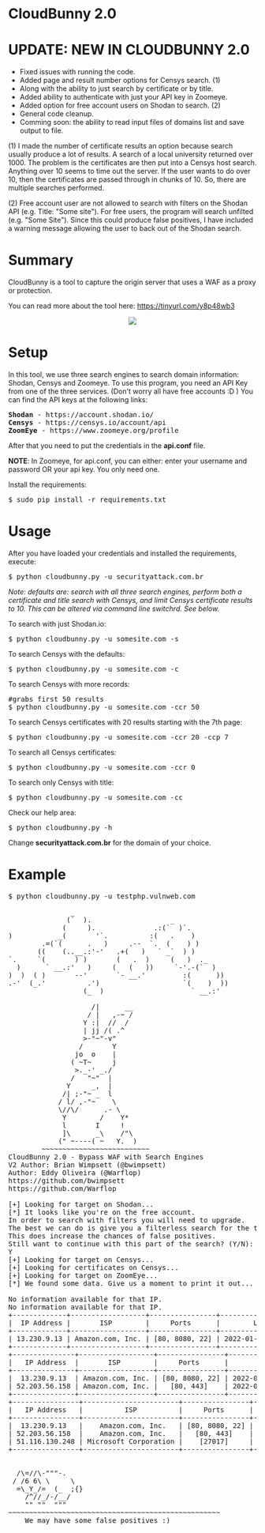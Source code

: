 # CloudBunny 2.0

# UPDATE: NEW IN CLOUDBUNNY 2.0

* Fixed issues with running the code.
* Added page and result number options for Censys search. (1)
* Along with the ability to just search by certificate or by title. 
* Added ability to authenticate with just your API key in Zoomeye.
* Added option for free account users on Shodan to search. (2)
* General code cleanup.
* Comming soon: the ability to read input files of domains list and save output to file.

(1) I made the number of certificate results an option because search usually produce a lot of
results.  A search of a local university returned over 1000. The problem is the certificates are
then put into a Censys host search.  Anything over 10 seems to time out the server.  If the user wants 
to do over 10, then the certificates are passed through in chunks of 10.  So, there are multiple searches performed.<br />

(2) Free account user are not allowed to search with filters on the Shodan API (e.g. Title: "Some site").
For free users, the program will search unfilted (e.g. "Some Site").  Since this could produce false positives, I 
have included a warning message allowing the user to back out of the Shodan search.

# Summary

CloudBunny is a tool to capture the origin server that uses a WAF as a proxy or protection.

You can read more about the tool here: https://tinyurl.com/y8p48wb3

<p align="center">
<img src="https://i.imgur.com/CyGo02V.gif">
</p>

# Setup

In this tool, we use three search engines to search domain information: Shodan, Censys and Zoomeye.  To use this program, you need an API Key from one of the three services. (Don't worry all have free accounts :D ) You can find the API keys at the following links:

<pre>
<b>Shodan</b> - https://account.shodan.io/
<b>Censys</b> - https://censys.io/account/api
<b>ZoomEye</b> - https://www.zoomeye.org/profile
</pre>

After that you need to put the credentials in the <b>api.conf</b> file.

<b>NOTE</b>: In Zoomeye, for api.conf, you can either: enter your username and password OR your api key.  You only need one.

Install the requirements:

<pre>
$ sudo pip install -r requirements.txt
</pre>

# Usage

After you have loaded your credentials and installed the requirements, execute:

<pre>
$ python cloudbunny.py -u securityattack.com.br
</pre>

<i>Note: defaults are: search with all three search engines, 
perform both a certificate and title search with Censys, and limit Censys certificate results to 10.
This can be altered via command line switchrd.  See below.</i>

To search with just Shodan.io:

<pre>
$ python cloudbunny.py -u somesite.com -s
</pre>

To search Censys with the defaults:

<pre>
$ python cloudbunny.py -u somesite.com -c
</pre>

To search Censys with more records:

<pre>
#grabs first 50 results
$ python cloudbunny.py -u somesite.com -ccr 50
</pre>

To search Censys certificates with 20 results starting with the 7th page:

<pre>
$ python cloudbunny.py -u somesite.com -ccr 20 -ccp 7
</pre>

To search all Censys certificates:

<pre>
$ python cloudbunny.py -u somesite.com -ccr 0
</pre>

To search only Censys with title:

<pre>
$ python cloudbunny.py -u somesite.com -cc
</pre>

Check our help area:

<pre>
$ python cloudbunny.py -h
</pre>

Change <b>securityattack.com.br</b> for the domain of your choice.

# Example

<pre>
$ python cloudbunny.py -u testphp.vulnweb.com
 
               _                                  
              (`  ).                   _           
             (     ).              .:(`  )`.       
)           _(       '`.          :(   .    )      
        .=(`(      .   )     .--  `.  (    ) )      
       ((    (..__.:'-'   .+(   )   ` _`  ) )                 
`.     `(       ) )       (   .  )     (   )  ._   
  )      ` __.:'   )     (   (   ))     `-'.-(`  ) 
)  )  ( )       --'       `- __.'         :(      )) 
.-'  (_.'          .')                    `(    )  ))
                  (_  )                     ` __.:'    

                    /|      __  
                   / |   ,-~ /  
                  Y :|  //  /    
                  | jj /( .^  
                  >-"~"-v"  
                 /       Y    
                jo  o    |  
               ( ~T~     j   
                >._-' _./   
               /   "~"  |    
              Y     _,  |      
             /| ;-"~ _  l    
            / l/ ,-"~    \  
            \//\/      .- \  
             Y        /    Y*  
             l       I     ! 
             ]\      _\    /"\ 
            (" ~----( ~   Y.  )   
        ~~~~~~~~~~~~~~~~~~~~~~~~~~    
CloudBunny 2.0 - Bypass WAF with Search Engines 
V2 Author: Brian Wimpsett (@bwimpsett)
Author: Eddy Oliveira (@Warflop)
https://github.com/bwimpsett
https://github.com/Warflop 
    
[+] Looking for target on Shodan...
[*] It looks like you're on the free account.
In order to search with filters you will need to upgrade.
The best we can do is give you a filterless search for the title.
This does increase the chances of false positives.
Still want to continue with this part of the search? (Y/N):
Y
[+] Looking for target on Censys...
[+] Looking for certificates on Censys...
[+] Looking for target on ZoomEye...
[*] We found some data. Give us a moment to print it out...

No information available for that IP.
No information available for that IP.
+-------------+------------------+----------------+----------------------------+
|  IP Address |       ISP        |     Ports      |        Last Update         |
+-------------+------------------+----------------+----------------------------+
| 13.230.9.13 | Amazon.com, Inc. | [80, 8080, 22] | 2022-01-28T03:08:59.580527 |
+-------------+------------------+----------------+----------------------------+
+---------------+------------------+----------------+----------------------------+
|   IP Address  |       ISP        |     Ports      |        Last Update         |
+---------------+------------------+----------------+----------------------------+
|  13.230.9.13  | Amazon.com, Inc. | [80, 8080, 22] | 2022-01-28T03:08:59.580527 |
| 52.203.56.158 | Amazon.com, Inc. |   [80, 443]    | 2022-01-26T12:41:45.460829 |
+---------------+------------------+----------------+----------------------------+
+----------------+-----------------------+----------------+----------------------------+
|   IP Address   |          ISP          |     Ports      |        Last Update         |
+----------------+-----------------------+----------------+----------------------------+
|  13.230.9.13   |    Amazon.com, Inc.   | [80, 8080, 22] | 2022-01-28T03:08:59.580527 |
| 52.203.56.158  |    Amazon.com, Inc.   |   [80, 443]    | 2022-01-26T12:41:45.460829 |
| 51.116.130.248 | Microsoft Corporation |    [27017]     | 2022-01-28T06:40:05.143317 |
+----------------+-----------------------+----------------+----------------------------+
 

  /\=//\-"""-.        
 / /6 6\ \     \        
  =\_Y_/=  (_  ;{}     
    /^//_/-/__/      
    "" ""  """       
~~~~~~~~~~~~~~~~~~~~~~~~~~~~~~~~~~~~~~~~~~~~~~~~~~~
    We may have some false positives :)
</pre>
